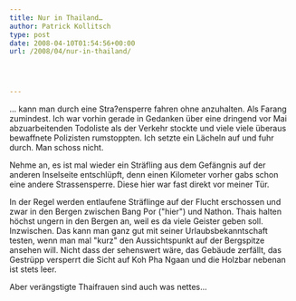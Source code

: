 ```yaml
---
title: Nur in Thailand…
author: Patrick Kollitsch
type: post
date: 2008-04-10T01:54:56+00:00
url: /2008/04/nur-in-thailand/




---
```

... kann man durch eine Stra?ensperre fahren ohne anzuhalten. Als Farang zumindest. Ich war vorhin gerade in Gedanken über eine dringend vor Mai abzuarbeitenden Todoliste als der Verkehr stockte und viele viele überaus bewaffnete Polizisten rumstoppten. Ich setzte ein Lächeln auf und fuhr durch. Man schoss nicht.

Nehme an, es ist mal wieder ein Sträfling aus dem Gefängnis auf der anderen Inselseite entschlüpft, denn einen Kilometer vorher gabs schon eine andere Strassensperre. Diese hier war fast direkt vor meiner Tür.

In der Regel werden entlaufene Sträflinge auf der Flucht erschossen und zwar in den Bergen zwischen Bang Por ("hier") und Nathon. Thais halten h&ouml;chst ungern in den Bergen an, weil es da viele Geister geben soll. Inzwischen. Das kann man ganz gut mit seiner Urlaubsbekanntschaft testen, wenn man mal "kurz" den Aussichtspunkt auf der Bergspitze ansehen will. Nicht dass der sehenswert wäre, das Gebäude zerfällt, das Gestrüpp versperrt die Sicht auf Koh Pha Ngaan und die Holzbar nebenan ist stets leer. 

Aber verängstigte Thaifrauen sind auch was nettes...